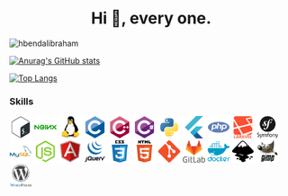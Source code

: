<h1 align="center">Hi 👋, every one.</h1>

<img src="https://komarev.com/ghpvc/?username=hbendalibraham" alt="hbendalibraham" />

[![Anurag's GitHub stats](https://github-readme-stats.vercel.app/api?username=hbendalibraham&hide_border=true&count_private=true&show_icons=true&theme=gotham)](https://github.com/anuraghazra/github-readme-stats)

[![Top Langs](https://github-readme-stats.vercel.app/api/top-langs/?username=hbendalibraham&hide_border=true&count_private=true&show_icons=true&theme=gotham&layout=compact)](https://github.com/anuraghazra/github-readme-stats)



### Skills
<p>
<img src="https://github.com/devicons/devicon/blob/master/icons/bash/bash-original.svg" width="40" height="40"/>
<img src="https://github.com/devicons/devicon/blob/master/icons/nginx/nginx-original.svg" width="40" height="40"/>
<img src="https://github.com/devicons/devicon/blob/master/icons/linux/linux-original.svg" width="40" height="40"/>
<img src="https://github.com/devicons/devicon/blob/master/icons/c/c-original.svg" width="40" height="40"/>
<img src="https://github.com/devicons/devicon/blob/master/icons/cplusplus/cplusplus-original.svg" width="40" height="40"/>
<img src="https://github.com/devicons/devicon/blob/master/icons/csharp/csharp-original.svg" width="40" height="40"/>
<img src="https://github.com/devicons/devicon/blob/master/icons/python/python-original.svg" width="40" height="40"/>
<img src="https://github.com/devicons/devicon/blob/master/icons/flutter/flutter-original.svg" width="40" height="40"/>
<img src="https://github.com/devicons/devicon/blob/master/icons/php/php-plain.svg" width="40" height="40"/>
<img src="https://github.com/devicons/devicon/blob/master/icons/laravel/laravel-plain-wordmark.svg" width="40" height="40"/>
<img src="https://github.com/devicons/devicon/blob/master/icons/symfony/symfony-original-wordmark.svg" width="40" height="40"/>
<img src="https://github.com/devicons/devicon/blob/master/icons/mysql/mysql-original-wordmark.svg" width="40" height="40"/>
<img src="https://github.com/devicons/devicon/blob/master/icons/nodejs/nodejs-plain.svg" width="40" height="40"/>
<img src="https://github.com/devicons/devicon/blob/master/icons/angularjs/angularjs-original.svg" width="40" height="40"/>
<img src="https://github.com/devicons/devicon/blob/master/icons/jquery/jquery-original-wordmark.svg" width="40" height="40"/>
<img src="https://github.com/devicons/devicon/blob/master/icons/css3/css3-original-wordmark.svg" width="40" height="40"/>
<img src="https://github.com/devicons/devicon/blob/master/icons/html5/html5-original-wordmark.svg" width="40" height="40"/>
<img src="https://github.com/devicons/devicon/blob/master/icons/git/git-original.svg" width="40" height="40"/>
<img src="https://github.com/devicons/devicon/blob/master/icons/gitlab/gitlab-original-wordmark.svg" width="40" height="40"/>
<img src="https://github.com/devicons/devicon/blob/master/icons/docker/docker-plain-wordmark.svg" width="40" height="40"/>
<img src="https://github.com/devicons/devicon/blob/master/icons/inkscape/inkscape-plain.svg" width="40" height="40"/>
<img src="https://github.com/devicons/devicon/blob/master/icons/gimp/gimp-original-wordmark.svg" width="40" height="40"/>
<img src="https://github.com/devicons/devicon/blob/master/icons/wordpress/wordpress-original.svg" width="40" height="40"/>
</p>

<!--
**hbendalibraham/hbendalibraham** is a ✨ _special_ ✨ repository because its `README.md` (this file) appears on your GitHub profile.

Here are some ideas to get you started:

- 🔭 I’m currently working on ...
- 🌱 I’m currently learning ...
- 👯 I’m looking to collaborate on ...
- 🤔 I’m looking for help with ...
- 💬 Ask me about ...
- 📫 How to reach me: ...
- 😄 Pronouns: ...
- ⚡ Fun fact: ...
-->
